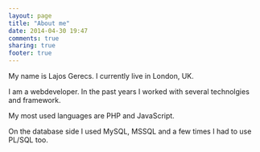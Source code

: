 ```yaml
---
layout: page
title: "About me"
date: 2014-04-30 19:47
comments: true
sharing: true
footer: true
---
```


My name is Lajos Gerecs. I currently live in London, UK. 

I am a webdeveloper. In the past years I worked with several technolgies and framework.

My most used languages are PHP and JavaScript. 

On the database side I used MySQL, MSSQL and a few times I had to use PL/SQL too. 




